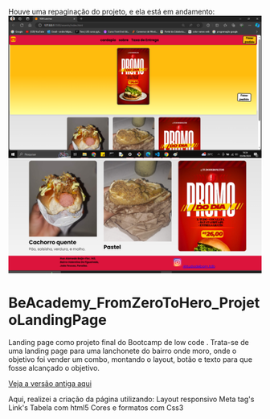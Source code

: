 
Houve uma repaginação do projeto, e ela está em andamento:
<img src="./assents/img/tdb-atualizado-3.png" alt="imagem prévia do novo site" title="imagem do site">
<img src="./assents/img/tdb-atualizado-2.png" alt="imagem prévia do novo site" title="imagem do site">


# BeAcademy_FromZeroToHero_ProjetoLandingPage

Landing page como projeto final do Bootcamp de low code .
Trata-se de uma landing page para uma lanchonete do bairro onde moro, onde o objetivo foi vender um combo, montando o layout, botão e texto para que fosse alcançado o objetivo.

[Veja a versão antiga aqui](https://elegant-nasturtium-0f9929.netlify.app/)


Aqui, realizei a criação da página utilizando:
Layout responsivo
Meta tag's
Link's
Tabela com html5
Cores e formatos com Css3



